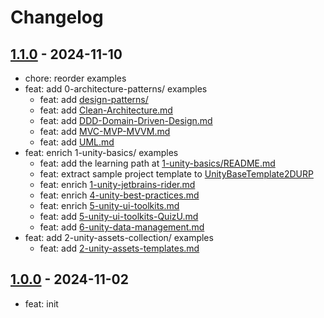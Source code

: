 # Changelog

## [1.1.0] - 2024-11-10

- chore: reorder examples
- feat: add 0-architecture-patterns/ examples
  - feat: add [design-patterns/](0-architecture-patterns/design-patterns/README.md)
  - feat: add [Clean-Architecture.md](0-architecture-patterns/Clean-Architecture.md)
  - feat: add [DDD-Domain-Driven-Design.md](0-architecture-patterns/DDD-Domain-Driven-Design.md)
  - feat: add [MVC-MVP-MVVM.md](0-architecture-patterns/MVC-MVP-MVVM.md)
  - feat: add [UML.md](0-architecture-patterns/UML.md)
- feat: enrich 1-unity-basics/ examples
  - feat: add the learning path at [1-unity-basics/README.md](1-unity-basics/README.md)
  - feat: extract sample project template to [UnityBaseTemplate2DURP](https://github.com/androchentw/UnityBaseTemplate2DURP)
  - feat: enrich [1-unity-jetbrains-rider.md](1-unity-basics/1-unity-jetbrains-rider.md)
  - feat: enrich [4-unity-best-practices.md](1-unity-basics/4-unity-best-practices.md)
  - feat: enrich [5-unity-ui-toolkits.md](1-unity-basics/5-unity-ui-toolkits.md)
  - feat: add [5-unity-ui-toolkits-QuizU.md](1-unity-basics/5-unity-ui-toolkits-QuizU.md)
  - feat: add [6-unity-data-management.md](1-unity-basics/6-unity-data-management.md)
- feat: add 2-unity-assets-collection/ examples
  - feat: add [2-unity-assets-templates.md](2-unity-assets-collection/2-unity-assets-templates.md)

## [1.0.0] - 2024-11-02

- feat: init

<!-- Links -->

<!-- Versions -->
[1.1.0]: https://github.com/androchentw/unity-playground/releases/tag/v1.1.0
[1.0.0]: https://github.com/androchentw/unity-playground/releases/tag/v1.0.0
